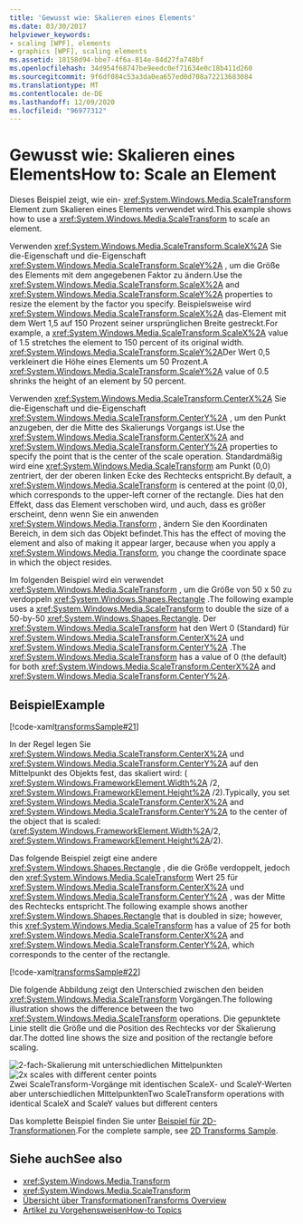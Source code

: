 ```yaml
---
title: 'Gewusst wie: Skalieren eines Elements'
ms.date: 03/30/2017
helpviewer_keywords:
- scaling [WPF], elements
- graphics [WPF], scaling elements
ms.assetid: 18158d94-bbe7-4f6a-814e-84d27fa748bf
ms.openlocfilehash: 34d954f68747be9eedc0ef71634e0c18b411d260
ms.sourcegitcommit: 9f6df084c53a3da0ea657ed0d708a72213683084
ms.translationtype: MT
ms.contentlocale: de-DE
ms.lasthandoff: 12/09/2020
ms.locfileid: "96977312"
---
```

# <a name="how-to-scale-an-element"></a><span data-ttu-id="1fbf2-102">Gewusst wie: Skalieren eines Elements</span><span class="sxs-lookup"><span data-stu-id="1fbf2-102">How to: Scale an Element</span></span>
<span data-ttu-id="1fbf2-103">Dieses Beispiel zeigt, wie ein- <xref:System.Windows.Media.ScaleTransform> Element zum Skalieren eines Elements verwendet wird.</span><span class="sxs-lookup"><span data-stu-id="1fbf2-103">This example shows how to use a <xref:System.Windows.Media.ScaleTransform> to scale an element.</span></span>  
  
 <span data-ttu-id="1fbf2-104">Verwenden <xref:System.Windows.Media.ScaleTransform.ScaleX%2A> Sie die-Eigenschaft und die-Eigenschaft <xref:System.Windows.Media.ScaleTransform.ScaleY%2A> , um die Größe des Elements mit dem angegebenen Faktor zu ändern.</span><span class="sxs-lookup"><span data-stu-id="1fbf2-104">Use the <xref:System.Windows.Media.ScaleTransform.ScaleX%2A> and <xref:System.Windows.Media.ScaleTransform.ScaleY%2A> properties to resize the element by the factor you specify.</span></span> <span data-ttu-id="1fbf2-105">Beispielsweise wird <xref:System.Windows.Media.ScaleTransform.ScaleX%2A> das-Element mit dem Wert 1,5 auf 150 Prozent seiner ursprünglichen Breite gestreckt.</span><span class="sxs-lookup"><span data-stu-id="1fbf2-105">For example, a <xref:System.Windows.Media.ScaleTransform.ScaleX%2A> value of 1.5 stretches the element to 150 percent of its original width.</span></span> <span data-ttu-id="1fbf2-106"><xref:System.Windows.Media.ScaleTransform.ScaleY%2A>Der Wert 0,5 verkleinert die Höhe eines Elements um 50 Prozent.</span><span class="sxs-lookup"><span data-stu-id="1fbf2-106">A <xref:System.Windows.Media.ScaleTransform.ScaleY%2A> value of 0.5 shrinks the height of an element by 50 percent.</span></span>  
  
 <span data-ttu-id="1fbf2-107">Verwenden <xref:System.Windows.Media.ScaleTransform.CenterX%2A> Sie die-Eigenschaft und die-Eigenschaft <xref:System.Windows.Media.ScaleTransform.CenterY%2A> , um den Punkt anzugeben, der die Mitte des Skalierungs Vorgangs ist.</span><span class="sxs-lookup"><span data-stu-id="1fbf2-107">Use the <xref:System.Windows.Media.ScaleTransform.CenterX%2A> and <xref:System.Windows.Media.ScaleTransform.CenterY%2A> properties to specify the point that is the center of the scale operation.</span></span> <span data-ttu-id="1fbf2-108">Standardmäßig wird eine <xref:System.Windows.Media.ScaleTransform> am Punkt (0,0) zentriert, der der oberen linken Ecke des Rechtecks entspricht.</span><span class="sxs-lookup"><span data-stu-id="1fbf2-108">By default, a <xref:System.Windows.Media.ScaleTransform> is centered at the point (0,0), which corresponds to the upper-left corner of the rectangle.</span></span> <span data-ttu-id="1fbf2-109">Dies hat den Effekt, dass das Element verschoben wird, und auch, dass es größer erscheint, denn wenn Sie ein anwenden <xref:System.Windows.Media.Transform> , ändern Sie den Koordinaten Bereich, in dem sich das Objekt befindet.</span><span class="sxs-lookup"><span data-stu-id="1fbf2-109">This has the effect of moving the element and also of making it appear larger, because when you apply a <xref:System.Windows.Media.Transform>, you change the coordinate space in which the object resides.</span></span>  
  
 <span data-ttu-id="1fbf2-110">Im folgenden Beispiel wird ein verwendet <xref:System.Windows.Media.ScaleTransform> , um die Größe von 50 x 50 zu verdoppeln <xref:System.Windows.Shapes.Rectangle> .</span><span class="sxs-lookup"><span data-stu-id="1fbf2-110">The following example uses a <xref:System.Windows.Media.ScaleTransform> to double the size of a 50-by-50 <xref:System.Windows.Shapes.Rectangle>.</span></span> <span data-ttu-id="1fbf2-111">Der <xref:System.Windows.Media.ScaleTransform> hat den Wert 0 (Standard) für <xref:System.Windows.Media.ScaleTransform.CenterX%2A> und <xref:System.Windows.Media.ScaleTransform.CenterY%2A> .</span><span class="sxs-lookup"><span data-stu-id="1fbf2-111">The <xref:System.Windows.Media.ScaleTransform> has a value of 0 (the default) for both <xref:System.Windows.Media.ScaleTransform.CenterX%2A> and <xref:System.Windows.Media.ScaleTransform.CenterY%2A>.</span></span>  
  
## <a name="example"></a><span data-ttu-id="1fbf2-112">Beispiel</span><span class="sxs-lookup"><span data-stu-id="1fbf2-112">Example</span></span>  
 [!code-xaml[transformsSample#21](~/samples/snippets/csharp/VS_Snippets_Wpf/transformsSample/CS/ScaleTransformExample.xaml#21)]  
  
 <span data-ttu-id="1fbf2-113">In der Regel legen Sie <xref:System.Windows.Media.ScaleTransform.CenterX%2A> und <xref:System.Windows.Media.ScaleTransform.CenterY%2A> auf den Mittelpunkt des Objekts fest, das skaliert wird: ( <xref:System.Windows.FrameworkElement.Width%2A> /2, <xref:System.Windows.FrameworkElement.Height%2A> /2).</span><span class="sxs-lookup"><span data-stu-id="1fbf2-113">Typically, you set <xref:System.Windows.Media.ScaleTransform.CenterX%2A> and <xref:System.Windows.Media.ScaleTransform.CenterY%2A> to the center of the object that is scaled: (<xref:System.Windows.FrameworkElement.Width%2A>/2, <xref:System.Windows.FrameworkElement.Height%2A>/2).</span></span>  
  
 <span data-ttu-id="1fbf2-114">Das folgende Beispiel zeigt eine andere <xref:System.Windows.Shapes.Rectangle> , die die Größe verdoppelt, jedoch den <xref:System.Windows.Media.ScaleTransform> Wert 25 für <xref:System.Windows.Media.ScaleTransform.CenterX%2A> und <xref:System.Windows.Media.ScaleTransform.CenterY%2A> , was der Mitte des Rechtecks entspricht.</span><span class="sxs-lookup"><span data-stu-id="1fbf2-114">The following example shows another <xref:System.Windows.Shapes.Rectangle> that is doubled in size; however, this <xref:System.Windows.Media.ScaleTransform> has a value of 25 for both <xref:System.Windows.Media.ScaleTransform.CenterX%2A> and <xref:System.Windows.Media.ScaleTransform.CenterY%2A>, which corresponds to the center of the rectangle.</span></span>  
  
 [!code-xaml[transformsSample#22](~/samples/snippets/csharp/VS_Snippets_Wpf/transformsSample/CS/ScaleTransformExample.xaml#22)]  
  
 <span data-ttu-id="1fbf2-115">Die folgende Abbildung zeigt den Unterschied zwischen den beiden <xref:System.Windows.Media.ScaleTransform> Vorgängen.</span><span class="sxs-lookup"><span data-stu-id="1fbf2-115">The following illustration shows the difference between the two <xref:System.Windows.Media.ScaleTransform> operations.</span></span> <span data-ttu-id="1fbf2-116">Die gepunktete Linie stellt die Größe und die Position des Rechtecks vor der Skalierung dar.</span><span class="sxs-lookup"><span data-stu-id="1fbf2-116">The dotted line shows the size and position of the rectangle before scaling.</span></span>  
  
 <span data-ttu-id="1fbf2-117">![2-fach-Skalierung mit unterschiedlichen Mittelpunkten](./media/wcpsdk-graphicsmm-scalecenter.gif "wcpsdk_graphicsmm_scalecenter")</span><span class="sxs-lookup"><span data-stu-id="1fbf2-117">![2x scales with different center points](./media/wcpsdk-graphicsmm-scalecenter.gif "wcpsdk_graphicsmm_scalecenter")</span></span>  
<span data-ttu-id="1fbf2-118">Zwei ScaleTransform-Vorgänge mit identischen ScaleX- und ScaleY-Werten aber unterschiedlichen Mittelpunkten</span><span class="sxs-lookup"><span data-stu-id="1fbf2-118">Two ScaleTransform operations with identical ScaleX and ScaleY values but different centers</span></span>  
  
 <span data-ttu-id="1fbf2-119">Das komplette Beispiel finden Sie unter [Beispiel für 2D-Transformationen](https://github.com/Microsoft/WPF-Samples/tree/master/Graphics/2DTransforms).</span><span class="sxs-lookup"><span data-stu-id="1fbf2-119">For the complete sample, see [2D Transforms Sample](https://github.com/Microsoft/WPF-Samples/tree/master/Graphics/2DTransforms).</span></span>  
  
## <a name="see-also"></a><span data-ttu-id="1fbf2-120">Siehe auch</span><span class="sxs-lookup"><span data-stu-id="1fbf2-120">See also</span></span>

- <xref:System.Windows.Media.Transform>
- <xref:System.Windows.Media.ScaleTransform>
- [<span data-ttu-id="1fbf2-121">Übersicht über Transformationen</span><span class="sxs-lookup"><span data-stu-id="1fbf2-121">Transforms Overview</span></span>](transforms-overview.md)
- [<span data-ttu-id="1fbf2-122">Artikel zu Vorgehensweisen</span><span class="sxs-lookup"><span data-stu-id="1fbf2-122">How-to Topics</span></span>](transformations-how-to-topics.md)
